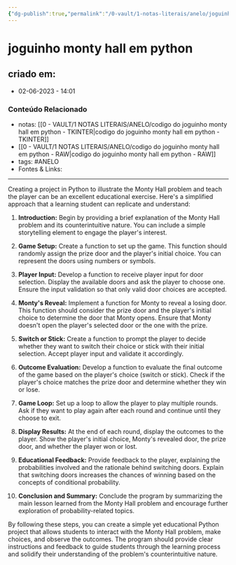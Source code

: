 ```yaml
---
{"dg-publish":true,"permalink":"/0-vault/1-notas-literais/anelo/joguinho-monty-hall-em-python/","tags":["ANELO"],"dgHomeLink":true,"dgShowLocalGraph":true,"dgShowFileTree":true,"dgEnableSearch":true}
---
```


# joguinho monty hall em python

## criado em: 
-  02-06-2023 - 14:01

### Conteúdo Relacionado
- notas: [[0 - VAULT/1 NOTAS LITERAIS/ANELO/codigo do joguinho monty hall em python -  TKINTER\|codigo do joguinho monty hall em python -  TKINTER]]
- [[0 - VAULT/1 NOTAS LITERAIS/ANELO/codigo do joguinho monty hall em python -  RAW\|codigo do joguinho monty hall em python -  RAW]]
- tags: #ANELO 
- Fontes & Links: 

---

Creating a project in Python to illustrate the Monty Hall problem and teach the player can be an excellent educational exercise. Here's a simplified approach that a learning student can replicate and understand:

1. **Introduction:** Begin by providing a brief explanation of the Monty Hall problem and its counterintuitive nature. You can include a simple storytelling element to engage the player's interest.

2. **Game Setup:** Create a function to set up the game. This function should randomly assign the prize door and the player's initial choice. You can represent the doors using numbers or symbols.

3. **Player Input:** Develop a function to receive player input for door selection. Display the available doors and ask the player to choose one. Ensure the input validation so that only valid door choices are accepted.

4. **Monty's Reveal:** Implement a function for Monty to reveal a losing door. This function should consider the prize door and the player's initial choice to determine the door that Monty opens. Ensure that Monty doesn't open the player's selected door or the one with the prize.

5. **Switch or Stick:** Create a function to prompt the player to decide whether they want to switch their choice or stick with their initial selection. Accept player input and validate it accordingly.

6. **Outcome Evaluation:** Develop a function to evaluate the final outcome of the game based on the player's choice (switch or stick). Check if the player's choice matches the prize door and determine whether they win or lose.

7. **Game Loop:** Set up a loop to allow the player to play multiple rounds. Ask if they want to play again after each round and continue until they choose to exit.

8. **Display Results:** At the end of each round, display the outcomes to the player. Show the player's initial choice, Monty's revealed door, the prize door, and whether the player won or lost.

9. **Educational Feedback:** Provide feedback to the player, explaining the probabilities involved and the rationale behind switching doors. Explain that switching doors increases the chances of winning based on the concepts of conditional probability.

10. **Conclusion and Summary:** Conclude the program by summarizing the main lesson learned from the Monty Hall problem and encourage further exploration of probability-related topics.

By following these steps, you can create a simple yet educational Python project that allows students to interact with the Monty Hall problem, make choices, and observe the outcomes. The program should provide clear instructions and feedback to guide students through the learning process and solidify their understanding of the problem's counterintuitive nature.